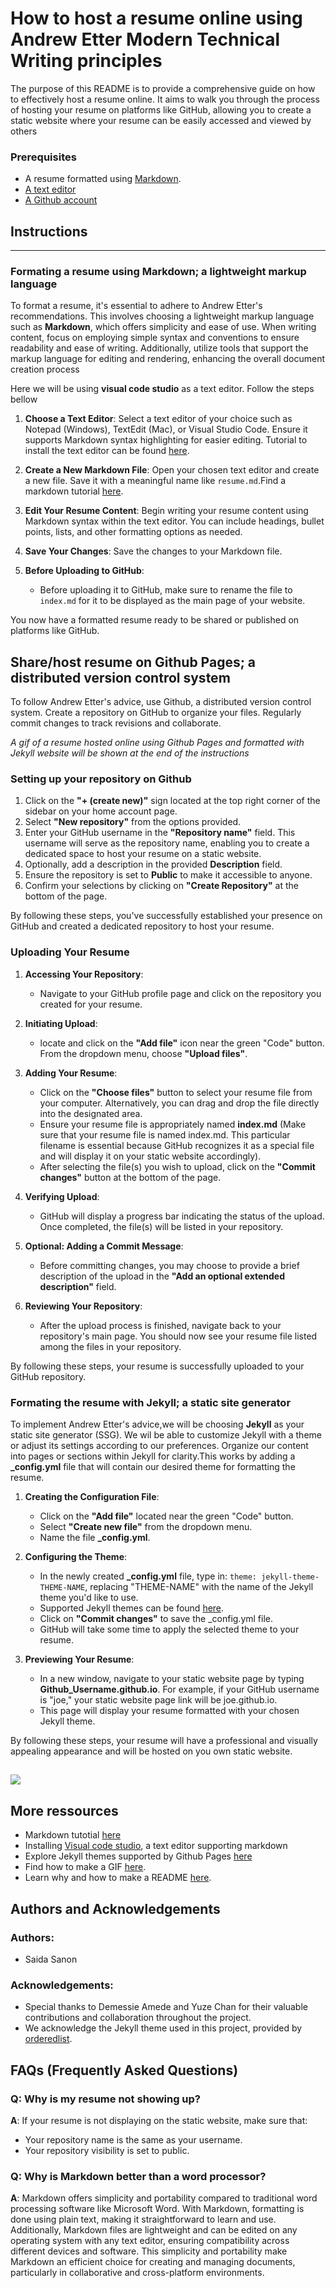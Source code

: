# How to host a resume online using Andrew Etter Modern Technical Writing principles

The purpose of this README is to provide a comprehensive guide on how to effectively host a resume online.
It aims to walk you through the process of hosting your resume on platforms like GitHub, allowing you to create a static website where your resume can be easily accessed and viewed by others

### Prerequisites

- A resume formatted using [Markdown](#more-ressources).
- [A text editor](#more-ressources)
- [A Github account](https://docs.github.com/en/get-started/onboarding/getting-started-with-your-github-account)

## Instructions

---

### Formating a resume using Markdown; a lightweight markup language

To format a resume, it's essential to adhere to Andrew Etter's recommendations. This involves choosing a lightweight markup language such as **Markdown**, which offers simplicity and ease of use. When writing content, focus on employing simple syntax and conventions to ensure readability and ease of writing. Additionally, utilize tools that support the markup language for editing and rendering, enhancing the overall document creation process

Here we will be using **visual code studio** as a text editor. Follow the steps bellow

1. **Choose a Text Editor**: Select a text editor of your choice such as Notepad (Windows), TextEdit (Mac), or Visual Studio Code. Ensure it supports Markdown syntax highlighting for easier editing. Tutorial to install the text editor can be found [here](#more-ressources).

2. **Create a New Markdown File**: Open your chosen text editor and create a new file. Save it with a meaningful name like `resume.md`.Find a markdown tutorial [here](#more-ressources).

3. **Edit Your Resume Content**: Begin writing your resume content using Markdown syntax within the text editor. You can include headings, bullet points, lists, and other formatting options as needed.

4. **Save Your Changes**: Save the changes to your Markdown file.

5. **Before Uploading to GitHub**:
   - Before uploading it to GitHub, make sure to rename the file to `index.md` for it to be displayed as the main page of your website.

You now have a formatted resume ready to be shared or published on platforms like GitHub.

## Share/host resume on Github Pages; a distributed version control system

To follow Andrew Etter's advice, use Github, a distributed version control system. Create a repository on GitHub to organize your files. Regularly commit changes to track revisions and collaborate.

_A gif of a resume hosted online using Github Pages and formatted with Jekyll website will be shown at the end of the instructions_

### Setting up your repository on Github

1.  Click on the **"+ (create new)"** sign located at the top right corner of the sidebar on your home account page.
2.  Select **"New repository"** from the options provided.
3.  Enter your GitHub username in the **"Repository name"** field. This username will serve as the repository name, enabling you to create a dedicated space to host your resume on a static website.
4.  Optionally, add a description in the provided **Description** field.
5.  Ensure the repository is set to **Public** to make it accessible to anyone.
6.  Confirm your selections by clicking on **"Create Repository"** at the bottom of the page.

By following these steps, you've successfully established your presence on GitHub and created a dedicated repository to host your resume.

### Uploading Your Resume

1. **Accessing Your Repository**:

   - Navigate to your GitHub profile page and click on the repository you created for your resume.

2. **Initiating Upload**:

   - locate and click on the **"Add file"** icon near the green "Code" button. From the dropdown menu, choose **"Upload files"**.

3. **Adding Your Resume**:

   - Click on the **"Choose files"** button to select your resume file from your computer. Alternatively, you can drag and drop the file directly into the designated area.
   - Ensure your resume file is appropriately named **index.md** (Make sure that your resume file is named index.md. This particular filename is essential because GitHub recognizes it as a special file and will display it on your static website accordingly).
   - After selecting the file(s) you wish to upload, click on the **"Commit changes"** button at the bottom of the page.

4. **Verifying Upload**:

   - GitHub will display a progress bar indicating the status of the upload. Once completed, the file(s) will be listed in your repository.

5. **Optional: Adding a Commit Message**:

   - Before committing changes, you may choose to provide a brief description of the upload in the **"Add an optional extended description"** field.

6. **Reviewing Your Repository**:
   - After the upload process is finished, navigate back to your repository's main page. You should now see your resume file listed among the files in your repository.

By following these steps, your resume is successfully uploaded to your GitHub repository.

### Formating the resume with Jekyll; a static site generator

To implement Andrew Etter's advice,we will be choosing **Jekyll** as your static site generator (SSG). We wil be able to customize Jekyll with a theme or adjust its settings according to our preferences. Organize our content into pages or sections within Jekyll for clarity.This works by adding a **\_config.yml** file that will contain our desired theme for formatting the resume.

1. **Creating the Configuration File**:

   - Click on the **"Add file"** located near the green "Code" button.
   - Select **"Create new file"** from the dropdown menu.
   - Name the file **\_config.yml**.

2. **Configuring the Theme**:

   - In the newly created **\_config.yml** file, type in: `theme: jekyll-theme-THEME-NAME`, replacing "THEME-NAME" with the name of the Jekyll theme you'd like to use.
   - Supported Jekyll themes can be found [here](https://pages.github.com/themes/).
   - Click on **"Commit changes"** to save the \_config.yml file.
   - GitHub will take some time to apply the selected theme to your resume.

3. **Previewing Your Resume**:
   - In a new window, navigate to your static website page by typing **Github_Username.github.io**. For example, if your GitHub username is "joe," your static website page link will be joe.github.io.
   - This page will display your resume formatted with your chosen Jekyll theme.

By following these steps, your resume will have a professional and visually appealing appearance and will be hosted on you own static website.

## ![](https://github.com/vrivn3/vrivn3.github.io/blob/main/RESUME.gif)

## More ressources

- Markdown tutotial [here](https://www.markdowntutorial.com/)
- Installing [Visual code studio](https://code.visualstudio.com/download), a text editor supporting markdown
- Explore Jekyll themes supported by Github Pages [here](https://docs.github.com/en/pages/setting-up-a-github-pages-site-with-jekyll/adding-a-theme-to-your-github-pages-site-using-jekyll)
- Find how to make a GIF [here](https://giphy.com/create/gifmaker).
- Learn why and how to make a README [here](https://www.makeareadme.com/).

## Authors and Acknowledgements

### Authors:

- Saida Sanon

### Acknowledgements:

- Special thanks to Demessie Amede and Yuze Chan for their valuable contributions and collaboration throughout the project.
- We acknowledge the Jekyll theme used in this project, provided by [orderedlist](https://github.com/orderedlist).

## FAQs (Frequently Asked Questions)

### Q: Why is my resume not showing up?

**A**: If your resume is not displaying on the static website, make sure that:

- Your repository name is the same as your username.
- Your repository visibility is set to public.

### Q: Why is Markdown better than a word processor?

**A**: Markdown offers simplicity and portability compared to traditional word processing software like Microsoft Word. With Markdown, formatting is done using plain text, making it straightforward to learn and use. Additionally, Markdown files are lightweight and can be edited on any operating system with any text editor, ensuring compatibility across different devices and software. This simplicity and portability make Markdown an efficient choice for creating and managing documents, particularly in collaborative and cross-platform environments.
